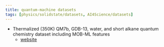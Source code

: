 ```yaml
---
title: quantum-machine datasets
tags: [physics/solidstate/datasets, AI4Science/datasets]
---
```




- Thermalized (350K) QM7b, GDB-13, water, and short alkane quantum chemistry dataset including MOB-ML features
	- [website](https://data.caltech.edu/records/waft4-tww64)

